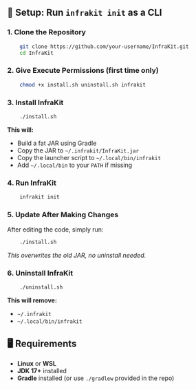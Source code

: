 ## 🚀 Setup: Run `infrakit init` as a CLI

### 1. Clone the Repository

```bash
    git clone https://github.com/your-username/InfraKit.git
    cd InfraKit
```

### 2. Give Execute Permissions (first time only)

```bash
    chmod +x install.sh uninstall.sh infrakit
```

### 3. Install InfraKit

```bash
    ./install.sh
```

**This will:**
- Build a fat JAR using Gradle
- Copy the JAR to `~/.infrakit/InfraKit.jar`
- Copy the launcher script to `~/.local/bin/infrakit`
- Add `~/.local/bin` to your `PATH` if missing

### 4. Run InfraKit

```bash
    infrakit init
```

### 5. Update After Making Changes

After editing the code, simply run:

```bash
    ./install.sh
```

*This overwrites the old JAR, no uninstall needed.*

### 6. Uninstall InfraKit

```bash
    ./uninstall.sh
```

**This will remove:**
- `~/.infrakit`
- `~/.local/bin/infrakit`

## 🖥️ Requirements

- **Linux** or **WSL**
- **JDK 17+** installed
- **Gradle** installed (or use `./gradlew` provided in the repo)